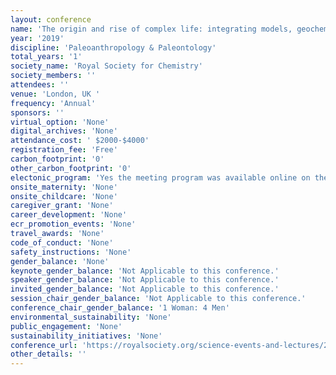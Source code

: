 ```yaml
---
layout: conference 
name: 'The origin and rise of complex life: integrating models, geochemical and palaeontological data'
year: '2019'
discipline: 'Paleoanthropology & Paleontology'
total_years: '1'
society_name: 'Royal Society for Chemistry'
society_members: ''
attendees: ''
venue: 'London, UK '
frequency: 'Annual'
sponsors: ''
virtual_option: 'None'
digital_archives: 'None'
attendance_cost: ' $2000-$4000'
registration_fee: 'Free'
carbon_footprint: '0'
other_carbon_footprint: '0'
electonic_program: 'Yes the meeting program was available online on the conference website.'
onsite_maternity: 'None'
onsite_childcare: 'None'
caregiver_grant: 'None'
career_development: 'None'
ecr_promotion_events: 'None'
travel_awards: 'None'
code_of_conduct: 'None'
safety_instructions: 'None'
gender_balance: 'None'
keynote_gender_balance: 'Not Applicable to this conference.'
speaker_gender_balance: 'Not Applicable to this conference.'
invited_gender_balance: 'Not Applicable to this conference.'
session_chair_gender_balance: 'Not Applicable to this conference.'
conference_chair_gender_balance: '1 Woman: 4 Men'
environmental_sustainability: 'None'
public_engagement: 'None'
sustainability_initiatives: 'None'
conference_url: 'https://royalsociety.org/science-events-and-lectures/2019/09/complex-life/'
other_details: ''
---
```

